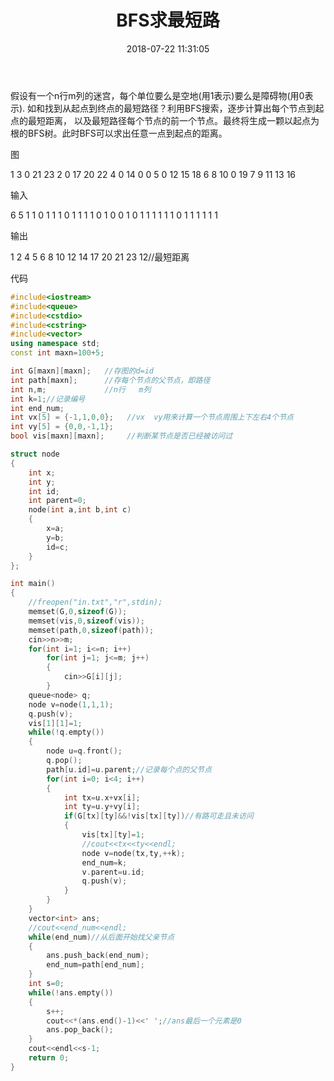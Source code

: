 ﻿---
title: BFS求最短路
date: 2018-07-22 11:31:05
tags:
- BFS
- 搜索
categories:
- ACM
- 搜索
password:
abstract:
message:

description: 
top:
---

假设有一个n行m列的迷宫，每个单位要么是空地(用1表示)要么是障碍物(用0表示).
如和找到从起点到终点的最短路径？利用BFS搜索，逐步计算出每个节点到起点的最短距离，
以及最短路径每个节点的前一个节点。最终将生成一颗以起点为根的BFS树。此时BFS可以求出任意一点到起点的距离。

图

1 3  0 21 23
2 0 17 20 22
4 0 14  0  0
5 0 12 15 18
6 8 10  0 19
7 9 11 13 16

输入

6 5
1 1 0 1 1
1 0 1 1 1
1 0 1 0 0
1 0 1 1 1
1 1 1 0 1
1 1 1 1 1

输出

1 2 4 5 6 8 10 12 14 17 20 21 23
12//最短距离

代码
```c++
#include<iostream>
#include<queue>
#include<cstdio>
#include<cstring>
#include<vector>
using namespace std;
const int maxn=100+5;

int G[maxn][maxn];   //存图的d=id
int path[maxn];      //存每个节点的父节点，即路径
int n,m;             //n行   m列
int k=1;//记录编号
int end_num;
int vx[5] = {-1,1,0,0};   //vx  vy用来计算一个节点周围上下左右4个节点
int vy[5] = {0,0,-1,1};
bool vis[maxn][maxn];     //判断某节点是否已经被访问过

struct node
{
    int x;
    int y;
    int id;
    int parent=0;
    node(int a,int b,int c)
    {
        x=a;
        y=b;
        id=c;
    }
};

int main()
{
    //freopen("in.txt","r",stdin);
    memset(G,0,sizeof(G));
    memset(vis,0,sizeof(vis));
    memset(path,0,sizeof(path));
    cin>>n>>m;
    for(int i=1; i<=n; i++)
        for(int j=1; j<=m; j++)
        {
            cin>>G[i][j];
        }
    queue<node> q;
    node v=node(1,1,1);
    q.push(v);
    vis[1][1]=1;
    while(!q.empty())
    {
        node u=q.front();
        q.pop();
        path[u.id]=u.parent;//记录每个点的父节点
        for(int i=0; i<4; i++)
        {
            int tx=u.x+vx[i];
            int ty=u.y+vy[i];
            if(G[tx][ty]&&!vis[tx][ty])//有路可走且未访问
            {
                vis[tx][ty]=1;
                //cout<<tx<<ty<<endl;
                node v=node(tx,ty,++k);
                end_num=k;
                v.parent=u.id;
                q.push(v);
            }
        }
    }
    vector<int> ans;
    //cout<<end_num<<endl;
    while(end_num)//从后面开始找父亲节点
    {
        ans.push_back(end_num);
        end_num=path[end_num];
    }
    int s=0;
    while(!ans.empty())
    {
        s++;
        cout<<*(ans.end()-1)<<' ';//ans最后一个元素是0
        ans.pop_back();
    }
    cout<<endl<<s-1;
    return 0;
}
```